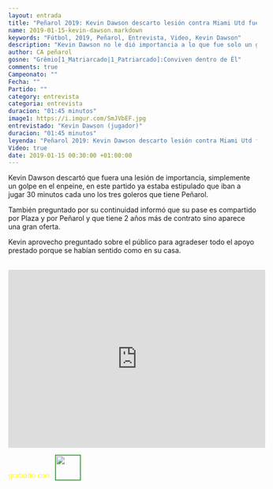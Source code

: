 ```yaml
---
layout: entrada
title: "Peñarol 2019: Kevin Dawson descarto lesión contra Miami Utd fue solo golpe en el enpeine"
name: 2019-01-15-kevin-dawson.markdown
keywords: "Fútbol, 2019, Peñarol, Entrevista, Video, Kevin Dawson"
description: "Kevin Dawson no le dió importancia a lo que fue solo un golpe en el enpeine que por precaución decidió salir 10 minutos antes de lo estipulado pues iban de todas manera a jugar los 3 goleros en este partido como sucedió"
author: CA peñarol
gosne: "Grêmio[1_Matriarcado|1_Patriarcado]:Conviven dentro de Êl"
comments: true
Campeonato: ""
Fecha: ""
Partido: ""
category: entrevista
categoria: entrevista
duracion: "01:45 minutos"
image1: https://i.imgur.com/SmJVbEF.jpg
entrevistado: "Kevin Dawson (jugador)"
duracion: "01:45 minutos"
leyenda: "Peñarol 2019: Kevin Dawson descarto lesión contra Miami Utd fue solo golpe en el enpeine"
Video: true
date: 2019-01-15 00:30:00 +01:00:00
---
```


Kevin Dawson descartó que fuera una lesión de importancia, simplemente un golpe en el enpeine, en este partido ya estaba estipulado que iban a jugar 30 minutos cada uno los tres goleros que tiene Peñarol.

También preguntado por su continuidad informó que su pase es compartido por Plaza y por Peñarol y que tiene 2 años más de contrato sino aparece una gran oferta.

Kevin aprovecho preguntado sobre el público para agradeser todo el apoyo prestado porque se habían sentido como en su casa.

<br>

<iframe width="521" height="360" src="https://www.youtube.com/embed/YvlZ7WCJcgU" frameborder="0" allow="accelerometer; autoplay; encrypted-media; gyroscope; picture-in-picture" allowfullscreen></iframe>

<span style="color:yellow;margin-top:0px;">grabado con</span> <a href="http://ffmpeg.org"><img src="{{ site.url }}/images/ffmpeg.png" width="50px" style="border:1px solid green;vertical-align: sub;margin-left:7px;"></a>

